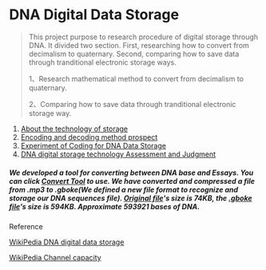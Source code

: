 # DNA Digital Data Storage

> This project purpose to research procedure of digital storage through DNA. It divided two section. First, researching how to convert from decimalism to quaternary. Second, comparing how to save data through tranditional electronic storage ways.
>
> 1、Research mathematical method to convert from decimalism to quaternary.
>
> 2、Comparing how to save data through tranditional electronic storage way.



1. [About the technology of storage](https://github.com/ZhangYizhe/DNADigitalDataStorage/blob/main/About.md)
2. [Encoding and decoding method prospect](https://github.com/ZhangYizhe/DNADigitalDataStorage/blob/main/EncodingAndDecodingMethodProspect.md)
3. [Experiment of Coding for DNA Data Storage](https://github.com/ZhangYizhe/DNADigitalDataStorage/blob/main/Experiment%20of%20Coding%20for%20DNA%20Data%20Storage.md)
4. [DNA digital storage technology Assessment and Judgment](https://github.com/ZhangYizhe/DNADigitalDataStorage/blob/main/Reference/DNA%20digital%20storage%20technology%20Assessment%20and%20Judgment/DNA%20digital%20storage%20technology%20Assessment%20and%20Judgment.md)

##### We developed a tool for converting between DNA base and Essays. You can click [Convert Tool](https://zhangyizhe.github.io/DNADigitalDataStorage/Reference/Experiment%20of%20Forward%20Error%20Correction%20for%20DNA%20Data%20Storage/ConvertTool/index.html) to use.  We have converted and compressed a file from .mp3 to .gboke(We defined a new file format to recognize and storage our DNA sequences file). [Original file](https://github.com/ZhangYizhe/DNADigitalDataStorage/blob/main/Reference/Experiment%20of%20Forward%20Error%20Correction%20for%20DNA%20Data%20Storage/ConvertTool/originalFile.mp3)'s size is 74KB, the [.gboke file](https://github.com/ZhangYizhe/DNADigitalDataStorage/blob/main/Reference/Experiment%20of%20Forward%20Error%20Correction%20for%20DNA%20Data%20Storage/ConvertTool/ConvertedFile.gboke)'s size is 594KB. Approximate 593921 bases of DNA.

Reference

[WikiPedia DNA digital data storage](https://en.wikipedia.org/wiki/DNA_digital_data_storage)

[WikiPedia Channel capacity](https://en.wikipedia.org/wiki/Channel_capacity)

